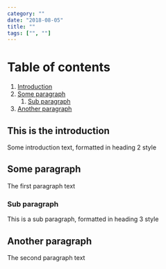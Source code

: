 ```yaml
---
category: ""
date: "2018-08-05"
title: ""
tags: ["", ""]
---
```


# Table of contents
1. [Introduction](#introduction)
2. [Some paragraph](#paragraph1)
    1. [Sub paragraph](#subparagraph1)
3. [Another paragraph](#paragraph2)

## This is the introduction <a name="introduction"/>
Some introduction text, formatted in heading 2 style

## Some paragraph <a name="paragraph1"/>
The first paragraph text

### Sub paragraph <a name="subparagraph1"/>
This is a sub paragraph, formatted in heading 3 style

## Another paragraph <a name="paragraph2"/>
The second paragraph text
